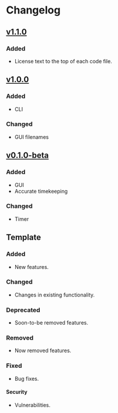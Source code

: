 # Changelog

## [v1.1.0](https://github.com/willtheorangeguy/PyWorkout/releases/tag/v1.1.0)

### Added

- License text to the top of each code file.

## [v1.0.0](https://github.com/willtheorangeguy/PyWorkout/releases/tag/v1.0.0)

### Added

- CLI

### Changed

- GUI filenames

## [v0.1.0-beta](https://github.com/willtheorangeguy/PyWorkout/releases/tag/v0.1.0-beta)

### Added

- GUI
- Accurate timekeeping

### Changed

- Timer

## Template

### Added

- New features.

### Changed

- Changes in existing functionality.

### Deprecated

- Soon-to-be removed features.

### Removed

- Now removed features.

### Fixed

- Bug fixes.

#### Security

- Vulnerabilities.
